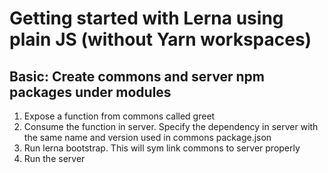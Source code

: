 # Getting started with Lerna using plain JS (without Yarn workspaces)

## Basic: Create commons and server npm packages under modules

1. Expose a function from commons called greet
2. Consume the function in server. Specify the dependency in server with the same name and version used in commons package.json
3. Run lerna bootstrap. This will sym link commons to server properly
4. Run the server